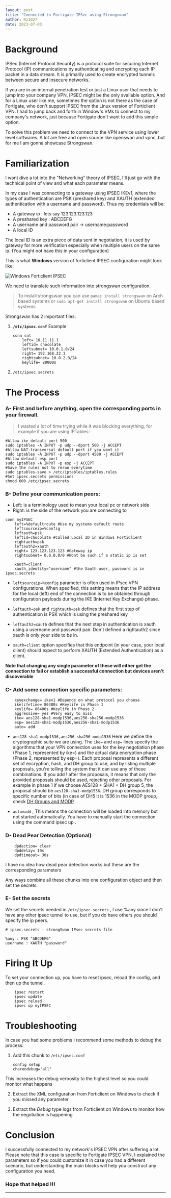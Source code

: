```yaml
---
layout: post
title: "Connected to Fortigate IPSec using Strongswan"
author: Rz1027
date: 2023-07-03
---
```


# Background

IPSec (Internet Protocol Security) is a protocol suite for securing Internet Protocol (IP) communications by authenticating and encrypting each IP packet in a data stream. It is primarily used to create encrypted tunnels between secure and insecure networks.

If you are in an internal penetration test or just a Linux user that needs to jump into your company VPN, IPSEC might be the only available option. And for a Linux user like me, sometimes the option is not there as the case of Fortigate, who don't support IPSEC from the Linux version of Forticlient VPN. I had to jump back and forth in Window's VMs to connect to my company's network, just because Fortigate don't want to add this simple option. 

To solve this problem we need to connect to the VPN service using lower level softwares. A lot are free and open source like openswan and vpnc, but for me I am gonna showcase Strongswan.

# Familiarization

I wont dive a lot into the "Networking" theory of IPSEC, I'll just go with the technical point of view and what each parameter means. 

In my case I was connecting to a gateway using IPSEC IKEv1, where the types of authentication are PSK (preshared key) and XAUTH (extended authentication with a username and password). Thus my credentials will be:

* A gateway ip : lets say 123.123.123.123
* A preshared key : ABCDEFG
* A username and password pair -> username:password
* A local ID 

The local ID is an extra piece of data sent in negotiation, it is used by gateway for more verification especially when multiple users on the same ip. (You might not have this in your configuration)

This is what **Windows** version of forticlient IPSEC configuration might look like:

![Windows Forticlient IPSEC](https://rz1027.github.io/assets/images/ipsec.png)

We need to translate such information into strongswan configuration.

> To install strongswan you can use `pamac install strongswan` on Arch based systems or `sudo apt-get install strongswan` on Ubuntu based systems

Strongswan has 2 important files:

1. **`/etc/ipsec.conf`** Example

    ```shell
    conn snt
        left= 10.11.11.1
        leftid= chocolate
        leftsubnet= 10.0.1.0/24
        right= 192.168.22.1
        rightsubnet= 10.0.2.0/24 
        keylife= 80000s       
    ``` 
     
1. `/etc/ipsec.secrets`

# The Process

### A- First and before anything, open the corresponding ports in your firewall.
> I wasted a lot of time trying while it was blocking everything, for example if you are using IPTables:

```shell
#Allow ike default port 500
sudo iptables -A INPUT -p udp --dport 500 -j ACCEPT 
#Allow NAT-transversal default port if you want it 
sudo iptables -A INPUT -p udp --dport 4500 -j ACCEPT
#Allow default esp port
sudo iptables -A INPUT -p esp -j ACCEPT
#Save the rules not to rerun everytime
sudo iptables-save > /etc/iptables/iptables.rules
#Set ipsec.secrets permissions
chmod 600 /etc/ipsec.secrets
```

### B- Define your communication peers:
- Left: is a terminology used to mean your local pc or network side
- Right: is the side of the network you are connecting to

```shell
conn myIPSEC
    left=%defaultroute #Use my systems default route
    leftsourceip=%config
    leftauth=psk
    leftid=chocolate #Called Local ID in Windows FortiClient
    rightauth=psk
    leftauth2=xauth 
    right= 123.123.123.123 #Gateway ip
    rightsubnet= 0.0.0.0/0 #Wont be such if a static ip is set

    xauth=client
    xauth_identity="username" #the Xauth user, password is in ipsec.secrets
```

* `leftsourceip=%config` parameter is often used in IPsec VPN configurations. When specified, this setting means that the IP address for the local (left) end of the connection is to be obtained through configuration payloads during the IKE (Internet Key Exchange) phase.

* `leftauth=psk` and `rightauth=psk` defines that the first step of authentication is PSK which is using the preshared key

* `leftauth2=xauth` defines that the next step in authentication is xauth using a username and password pair. Don't defined a rightauth2 since xauth is only your side to be in.

* `xauth=client` option specifies that this endpoint (in your case, your local client) should expect to perform XAUTH (Extended Authentication) as a client.

**Note that changing any single parameter of these will either get the connection to fail or establish a successful connection but devices aren't discoverable**

### C- Add some connection specific parameters:

```shell
    keyexchange= ikev1 #Depends on what protocol you choose
    ikelifetime= 86400s #Keylife in Phase 1
    keylife= 86400s #Keylife in Phase 2
    aggressive= yes #Very easy to miss
    ike= aes128-sha1-modp1536,aes256-sha256-modp1536
    esp= aes128-sha1-modp1536,aes256-sha1-modp1536
    auto= add
```

* `aes128-sha1-modp1536,aes256-sha256-modp1536` Here we define the cryptographic suite we are using. The `ike=` and `esp=` lines specify the algorithms that your VPN connection uses for the key negotiation phase (Phase 1, represented by ike=) and the actual data encryption phase (Phase 2, represented by esp=). Each proposal represents a different set of encryption, hash, and DH group to use, and by listing multiple proposals, you're telling the system that it can use any of these combinations. If you add ! after the proposals, it means that only the provided proposals should be used, rejecting other proposals.  For example in phase 1 if we choose AES128 + SHA1 + DH group 5, the proposal should be `aes128-sha1-modp1536`. DH group corresponds to specific number of bits (in case of DH5 it is 1536 in the MODP group, check [DH Groups and MODP](https://www.watchguard.com/help/docs/help-center/en-US/Content/en-US/Fireware/bovpn/manual/diffie_hellman_c.html)

* `auto=add` , This means the connection will be loaded into memory but not started automatically. You have to manually start the connection using the command ipsec up <connection name>.

### D- Dead Pear Detection (Optional)

```shell
    dpdaction= clear
    dpddelay= 10s
    dpdtimeout= 30s
```
I have no idea how dead pear detection works but these are the corresponding parameters

Any ways combine all these chunks into one configuration object and then set the secrets.

### E- Set the secrets

We set the secrets needed in `/etc/ipsec.secrets` , I use %any since I don't have any other ipsec tunnel to use, but if you do have others you should specify the ip peers.

```shell
# ipsec.secrets - strongSwan IPsec secrets file

%any : PSK "ABCDEFG"
username : XAUTH "password"
```

# Firing It Up

To set your connection up, you have to reset ipsec, reload the config, and then up the tunnel.

```shell
    ipsec restart
    ipsec update
    ipsec reload 
    ipsec up myIPSEC
```
# Troubleshooting

In case you had some problems I recommend some methods to debug the process:
1. Add this chunk to `/etc/ipsec.conf`
    ```shell
    config setup
    charondebug="all"
    ```
This increases the debug verbosity to the highest level so you could monitor what happens

2. Extract the XML configuration from Forticlient on Windows to check if you missed any parameter

3. Extract the *Debug* type logs from Forticlient on Windows to monitor how the negotiation is happening 

# Conclusion

I successfully connected to my network's IPSEC VPN after suffering a lot. Please note that this case is specific to Fortigate IPSEC VPN, I explained the parameters so if you could customize it in case you had a different scenario, but understanding the main blocks will help you construct any configuration you need. 

### Hope that helped !!! 

***